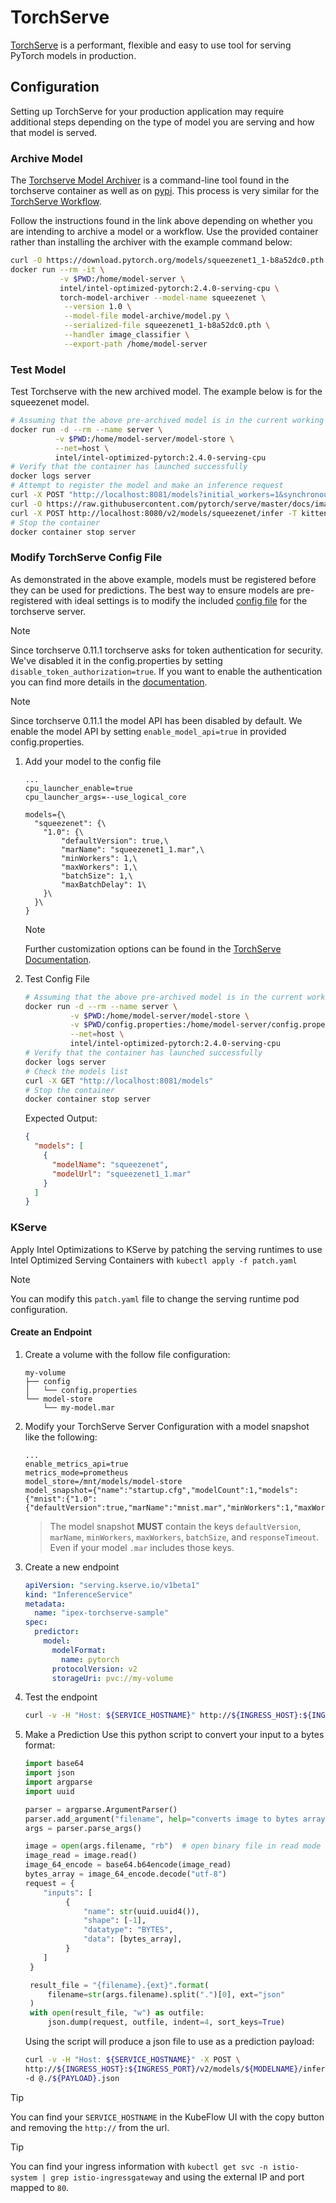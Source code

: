 # TorchServe

[TorchServe](https://pytorch.org/serve/) is a performant, flexible and easy to use tool for serving PyTorch models in production.

## Configuration

Setting up TorchServe for your production application may require additional steps depending on the type of model you are serving and how that model is served.

### Archive Model

The [Torchserve Model Archiver](https://github.com/pytorch/serve/blob/master/model-archiver/README.md) is a command-line tool found in the torchserve container as well as on [pypi](https://pypi.org/project/torch-model-archiver/). This process is very similar for the [TorchServe Workflow](https://github.com/pytorch/serve/tree/master/workflow-archiver).

Follow the instructions found in the link above depending on whether you are intending to archive a model or a workflow. Use the provided container rather than installing the archiver with the example command below:

```bash
curl -O https://download.pytorch.org/models/squeezenet1_1-b8a52dc0.pth
docker run --rm -it \
           -v $PWD:/home/model-server \
           intel/intel-optimized-pytorch:2.4.0-serving-cpu \
           torch-model-archiver --model-name squeezenet \
            --version 1.0 \
            --model-file model-archive/model.py \
            --serialized-file squeezenet1_1-b8a52dc0.pth \
            --handler image_classifier \
            --export-path /home/model-server
```

### Test Model

Test Torchserve with the new archived model. The example below is for the squeezenet model.

```bash
# Assuming that the above pre-archived model is in the current working directory
docker run -d --rm --name server \
          -v $PWD:/home/model-server/model-store \
          --net=host \
          intel/intel-optimized-pytorch:2.4.0-serving-cpu
# Verify that the container has launched successfully
docker logs server
# Attempt to register the model and make an inference request
curl -X POST "http://localhost:8081/models?initial_workers=1&synchronous=true&url=squeezenet1_1.mar&model_name=squeezenet"
curl -O https://raw.githubusercontent.com/pytorch/serve/master/docs/images/kitten_small.jpg
curl -X POST http://localhost:8080/v2/models/squeezenet/infer -T kitten_small.jpg
# Stop the container
docker container stop server
```

### Modify TorchServe Config File

As demonstrated in the above example, models must be registered before they can be used for predictions. The best way to ensure models are pre-registered with ideal settings is to modify the included [config file](./config.properties) for the torchserve server.

> [!NOTE]
> Since torchserve 0.11.1 torchserve asks for token authentication for security. We've disabled it in the config.properties by setting `disable_token_authorization=true`. If you want to enable the authentication you can find more details in the [documentation](https://github.com/pytorch/serve/blob/master/docs/token_authorization_api.md).

> [!NOTE]
> Since torchserve 0.11.1 the model API has been disabled by default. We enable the model API by setting `enable_model_api=true` in provided config.properties.

1. Add your model to the config file

    ```properties
    ...
    cpu_launcher_enable=true
    cpu_launcher_args=--use_logical_core

    models={\
      "squeezenet": {\
        "1.0": {\
            "defaultVersion": true,\
            "marName": "squeezenet1_1.mar",\
            "minWorkers": 1,\
            "maxWorkers": 1,\
            "batchSize": 1,\
            "maxBatchDelay": 1\
        }\
      }\
    }
    ```

    > [!NOTE]
    > Further customization options can be found in the [TorchServe Documentation](https://pytorch.org/serve/configuration.html#config-model).

2. Test Config File

    ```bash
    # Assuming that the above pre-archived model is in the current working directory
    docker run -d --rm --name server \
              -v $PWD:/home/model-server/model-store \
              -v $PWD/config.properties:/home/model-server/config.properties \
              --net=host \
              intel/intel-optimized-pytorch:2.4.0-serving-cpu
    # Verify that the container has launched successfully
    docker logs server
    # Check the models list
    curl -X GET "http://localhost:8081/models"
    # Stop the container
    docker container stop server
    ```

    Expected Output:

    ```json
    {
      "models": [
        {
          "modelName": "squeezenet",
          "modelUrl": "squeezenet1_1.mar"
        }
      ]
    }
    ```

### KServe

Apply Intel Optimizations to KServe by patching the serving runtimes to use Intel Optimized Serving Containers with `kubectl apply -f patch.yaml`

> [!NOTE]
> You can modify this `patch.yaml` file to change the serving runtime pod configuration.

#### Create an Endpoint

1. Create a volume with the follow file configuration:

    ```text
    my-volume
    ├── config
    │   └── config.properties
    └── model-store
        └── my-model.mar
    ```

2. Modify your TorchServe Server Configuration with a model snapshot like the following:

    ```text
    ...
    enable_metrics_api=true
    metrics_mode=prometheus
    model_store=/mnt/models/model-store
    model_snapshot={"name":"startup.cfg","modelCount":1,"models":{"mnist":{"1.0":{"defaultVersion":true,"marName":"mnist.mar","minWorkers":1,"maxWorkers":5,"batchSize":1,"responseTimeout":120}}}}
    ```

   > The model snapshot **MUST** contain the keys `defaultVersion`, `marName`, `minWorkers`, `maxWorkers`, `batchSize`, and `responseTimeout`. Even if your model `.mar` includes those keys.

3. Create a new endpoint

    ```yaml
    apiVersion: "serving.kserve.io/v1beta1"
    kind: "InferenceService"
    metadata:
      name: "ipex-torchserve-sample"
    spec:
      predictor:
        model:
          modelFormat:
            name: pytorch
          protocolVersion: v2
          storageUri: pvc://my-volume
    ```

4. Test the endpoint

    ```bash
    curl -v -H "Host: ${SERVICE_HOSTNAME}" http://${INGRESS_HOST}:${INGRESS_PORT}/v2/models
    ```

5. Make a Prediction
   Use this python script to convert your input to a bytes format:

   ```python
   import base64
   import json
   import argparse
   import uuid

   parser = argparse.ArgumentParser()
   parser.add_argument("filename", help="converts image to bytes array", type=str)
   args = parser.parse_args()

   image = open(args.filename, "rb")  # open binary file in read mode
   image_read = image.read()
   image_64_encode = base64.b64encode(image_read)
   bytes_array = image_64_encode.decode("utf-8")
   request = {
       "inputs": [
            {
                "name": str(uuid.uuid4()),
                "shape": [-1],
                "datatype": "BYTES",
                "data": [bytes_array],
            }
       ]
    }

    result_file = "{filename}.{ext}".format(
        filename=str(args.filename).split(".")[0], ext="json"
    )
    with open(result_file, "w") as outfile:
        json.dump(request, outfile, indent=4, sort_keys=True)
    ```

   Using the script will produce a json file to use as a prediction payload:

   ```bash
   curl -v -H "Host: ${SERVICE_HOSTNAME}" -X POST \
   http://${INGRESS_HOST}:${INGRESS_PORT}/v2/models/${MODELNAME}/infer \
   -d @./${PAYLOAD}.json
   ```

> [!TIP]
> You can find your `SERVICE_HOSTNAME` in the KubeFlow UI with the copy button and removing the `http://` from the url.

> [!TIP]
> You can find your ingress information with `kubectl get svc -n istio-system | grep istio-ingressgateway` and using the external IP and port mapped to `80`.
